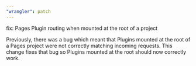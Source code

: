 ```yaml
---
"wrangler": patch
---
```


fix: Pages Plugin routing when mounted at the root of a project

Previously, there was a bug which meant that Plugins mounted at the root of a Pages project were not correctly matching incoming requests. This change fixes that bug so Plugins mounted at the root should now correctly work.
